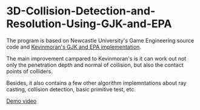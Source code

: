 # 3D-Collision-Detection-and-Resolution-Using-GJK-and-EPA

The program is based on Newcastle University's Game Engineering source code and [Kevinmoran's GJK and EPA implementation](https://github.com/kevinmoran/GJK).

The main improvement campared to Kevinmoran's is it can work out not only the penetration depth and normal of collision, but also the contact points of colliders. 

Besides, it also contains a few other algorithm implemntations about ray casting, collision detection, basic primitive test, etc. 

[Demo video](https://www.youtube.com/watch?v=TySoQcBRMkY)
